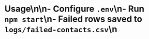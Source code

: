# Usage\n\n- Configure `.env`\n- Run `npm start`\n- Failed rows saved to `logs/failed-contacts.csv`\n